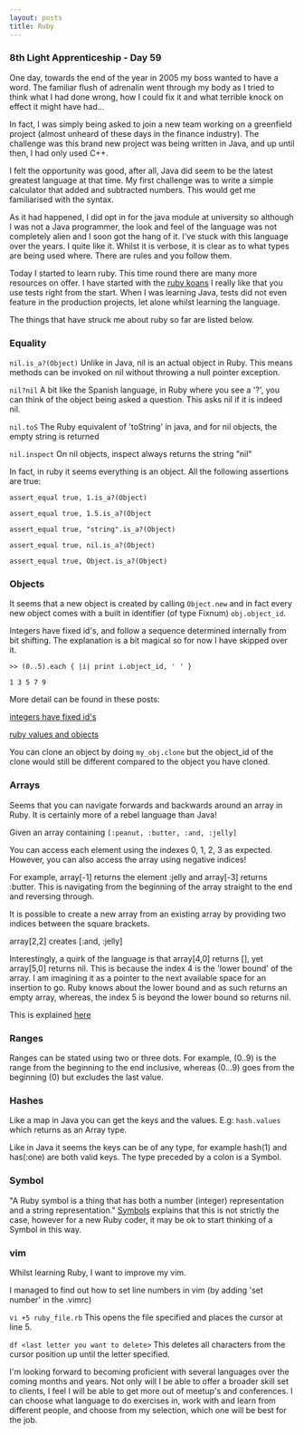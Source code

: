 ```yaml
---
layout: posts
title: Ruby
---
```


### 8th Light Apprenticeship - Day 59

One day, towards the end of the year in 2005 my boss wanted to have a word. The familiar flush of adrenalin went through my body as I tried to think what I had done wrong, how I could fix it and what terrible knock on effect it might have had... 

<!--break--> 

In fact, I was simply being asked to join a new team working on a greenfield project (almost unheard of these days in the finance industry). The challenge was this brand new project was being written in Java, and up until then, I had only used C++. 

I felt the opportunity was good, after all, Java did seem to be the latest greatest language at that time. My first challenge was to write a simple calculator that added and subtracted numbers. This would get me familiarised with the syntax. 

As it had happened, I did opt in for the java module at university so although I was not a Java programmer, the look and feel of the language was not completely alien and I soon got the hang of it. I've stuck with this language over the years. I quite like it. Whilst it is verbose, it is clear as to what types are being used where. There are rules and you follow them. 

Today I started to learn ruby. This time round there are many more resources on offer. I have started with the [ruby koans](http://rubykoans.com) I really like that you use tests right from the start. When I was learning Java, tests did not even feature in the production projects, let alone whilst learning the language. 

The things that have struck me about ruby so far are listed below.

### Equality

`nil.is_a?(Object)`  Unlike in Java, nil is an actual object in Ruby. This means methods can be invoked on nil without throwing a null pointer exception.

`nil?nil` A bit like the Spanish language, in Ruby where you see a '?', you can think of the object being asked a question. This asks nil if it is indeed nil.

`nil.toS` The Ruby equivalent of 'toString' in java, and for nil objects, the empty string is returned

`nil.inspect` On nil objects, inspect always returns the string "nil"


In fact, in ruby it seems everything is an object. All the following assertions are true:

`assert_equal true, 1.is_a?(Object)`                                         
      
`assert_equal true, 1.5.is_a?(Object`                                          
       
`assert_equal true, "string".is_a?(Object) `                                      
     
`assert_equal true, nil.is_a?(Object)   `                                          
     
`assert_equal true, Object.is_a?(Object)`

### Objects

It seems that a new object is created by calling `Object.new` and in fact every new object comes with a built in identifier (of type Fixnum) `obj.object_id`. 

Integers have fixed id's, and follow a sequence determined internally from bit shifting. The explanation is a bit magical so for now I have skipped over it.

`>> (0..5).each { |i| print i.object_id, ' ' }`

`1 3 5 7 9 `

More detail can be found in these posts:

[integers have fixed id's](http://www.oreillynet.com/ruby/blog/2006/01/the_ruby_value_1.html)

[ruby values and objects](http://www.oreillynet.com/ruby/blog/2006/02/ruby_values_and_object_ids.html)

You can clone an object by doing `my_obj.clone` but the object_id of the clone would still be different compared to the object you have cloned.

### Arrays

Seems that you can navigate forwards and backwards around an array in Ruby. It is certainly more of a rebel language than Java!

Given an array containing `[:peanut, :butter, :and, :jelly]`

You can access each element using the indexes 0, 1, 2, 3 as expected. However, you can also access the array using negative indices! 

For example, array[-1] returns the element :jelly and array[-3] returns :butter. This is navigating from the beginning of the array straight to the end and reversing through. 

It is possible to create a new array from an existing array by providing two indices between the square brackets.

array[2,2] creates [:and, :jelly]

Interestingly, a quirk of the language is that array[4,0] returns [], yet array[5,0] returns nil. This is because the index 4 is the 'lower bound' of the array. I am imagining it as a pointer to the next available space for an insertion to go. Ruby knows about the lower bound and as such returns an empty array, whereas, the index 5 is beyond the lower bound so returns nil.

This is explained [here](http://stackoverflow.com/questions/15058827/ruby-koans-about-arrays-rb)

### Ranges

Ranges can be stated using two or three dots. For example, (0..9) is the range from the beginning to the end inclusive, whereas (0...9) goes from the beginning (0) but excludes the last value.

### Hashes

Like a map in Java you can get the keys and the values. E.g: `hash.values` which returns as an Array type.

Like in Java it seems the keys can be of any type, for example hash(1) and has(:one) are both valid keys. The type preceded by a colon is a Symbol.

### Symbol

"A Ruby symbol is a thing that has both a number (integer) representation and a string representation." [Symbols](http://www.troubleshooters.com/codecorn/ruby/symbols.htm) explains that this is not strictly the case, however for a new Ruby coder, it may be ok to start thinking of a Symbol in this way.

### vim

Whilst learning Ruby, I want to improve my vim. 

I managed to find out how to set line numbers in vim (by adding 'set number' in the .vimrc)

`vi +5 ruby_file.rb`  This opens the file specified and places the cursor at line 5.

`df <last letter you want to delete>`  This deletes all characters from the cursor position up until the letter specified.

I'm looking forward to becoming proficient with several languages over the coming months and years. Not only will I be able to offer a broader skill set to clients, I feel I will be able to get more out of meetup's and conferences. I can choose what language to do exercises in, work with and learn from different people, and choose from my selection, which one will be best for the job.